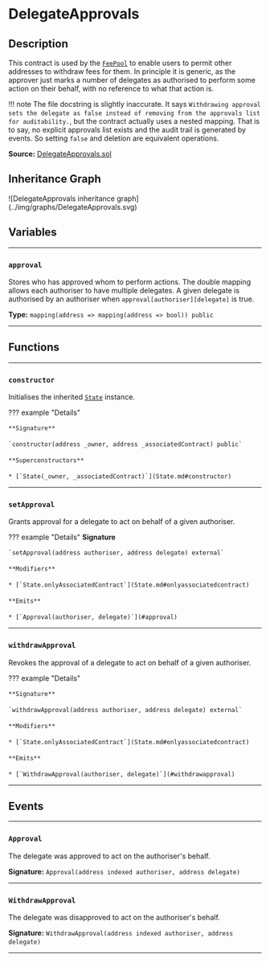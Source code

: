 # DelegateApprovals

## Description

This contract is used by the [`FeePool`](FeePool.md) to enable users to permit other addresses to withdraw fees for them. In principle it is generic, as the approver just marks a number of delegates as authorised to perform some action on their behalf, with no reference to what that action is.

!!! note
    The file docstring is slightly inaccurate. It says `Withdrawing approval sets the delegate as false instead of removing from the approvals list for auditability.`, but the contract actually uses a nested mapping. That is to say, no explicit approvals list exists and the audit trail is generated by events. So setting `false` and deletion are equivalent operations.

**Source:** [DelegateApprovals.sol](https://github.com/Synthetixio/synthetix/blob/master/contracts/DelegateApprovals.sol)

<section-sep />

## Inheritance Graph

<inheritance-graph>
    ![DelegateApprovals inheritance graph](../img/graphs/DelegateApprovals.svg)
</inheritance-graph>

<section-sep />

## Variables

---

### `approval`

Stores who has approved whom to perform actions. The double mapping allows each authoriser to have multiple delegates. A given delegate is authorised by an authoriser when `approval[authoriser][delegate]` is true.

**Type:** `mapping(address => mapping(address => bool)) public`

---

<section-sep />

## Functions

---

### `constructor`

Initialises the inherited [`State`](State.md) instance.

??? example "Details"

    **Signature**
    
    `constructor(address _owner, address _associatedContract) public`

    **Superconstructors**

    * [`State(_owner, _associatedContract)`](State.md#constructor)

---

### `setApproval`

Grants approval for a delegate to act on behalf of a given authoriser.

??? example "Details"
    **Signature**

    `setApproval(address authoriser, address delegate) external`

    **Modifiers**

    * [`State.onlyAssociatedContract`](State.md#onlyassociatedcontract)

    **Emits**

    * [`Approval(authoriser, delegate)`](#approval)

---

### `withdrawApproval`

Revokes the approval of a delegate to act on behalf of a given authoriser.

??? example "Details"

    **Signature**
    
    `withdrawApproval(address authoriser, address delegate) external`
    
    **Modifiers**

    * [`State.onlyAssociatedContract`](State.md#onlyassociatedcontract)

    **Emits**

    * [`WithdrawApproval(authoriser, delegate)`](#withdrawapproval)

---

<section-sep />

## Events

---

### `Approval`

The delegate was approved to act on the authoriser's behalf.

**Signature:** `Approval(address indexed authoriser, address delegate)`

---

### `WithdrawApproval`

The delegate was disapproved to act on the authoriser's behalf.

**Signature:** `WithdrawApproval(address indexed authoriser, address delegate)`

---

<section-sep />

